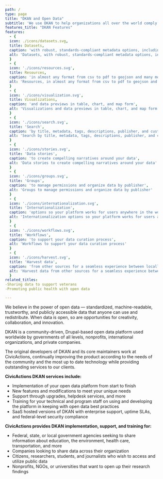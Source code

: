 ```yaml
---
path: /
type: page
title: "DKAN and Open Data"
subtitle: 'We use DKAN to help organizations all over the world comply with open data mandates and use their data to demonstrate accomplishments, educate the public, and empower people to improve their communities.'
features_title: "DKAN Features"
features:
  - {
  icon: ./icons/datasets.svg,
  title: Datasets,
  caption: 'with robust, standards-compliant metadata options, including custom fields', 
  alt: 'Datasets, with robust, standards-compliant metadata options, including custom fields'
  }
  - {
  icon: './icons/resources.svg',
  title: Resources,
  caption: 'in almost any format from csv to pdf to geojson and many more', 
  alt: 'Resources, in almost any format from csv to pdf to geojson and many more'
  }
  - {
  icon: './icons/visualization.svg',
  title: Visualizations,
  caption: 'and data previews in table, chart, and map form', 
  alt: 'Visualizations and data previews in table, chart, and map form'
  }
  - {
  icon: './icons/search.svg',
  title: 'Search',
  caption: 'by title, metadata, tags, descriptions, publisher, and custom options', 
  alt: 'Search by title, metadata, tags, descriptions, publisher, and custom options'
  }
  - {
  icon: './icons/stories.svg',
  title: 'Data stories',
  caption: 'to create compelling narratives around your data', 
  alt: 'Data stories to create compelling narratives around your data'
  }
  - {
  icon: './icons/groups.svg',
  title: 'Groups',
  caption: 'to manage permissions and organize data by publisher',
  alt: 'Groups to manage permissions and organize data by publisher'
  }
  - {
  icon: './icons/internationalization.svg',
  title: 'Internationalization',
  caption: 'options so your platform works for users anywhere in the world',
  alt: 'Internationalization options so your platform works for users anywhere in the world'
  }
  - {
  icon: './icons/workflows.svg',
  title: 'Workflows',
  caption: 'to support your data curation process',
  alt: 'Workflows to support your data curation process'
  }
  - {
  icon: './icons/harvest.svg',
  title: 'Harvest data',
  caption: 'from other sources for a seamless experience between locally and remotely hosted files',
  alt: 'Harvest data from other sources for a seamless experience between locally and remotely hosted files'
  }
related_titles:
-Sharing data to support veterans
-Promoting public health with open data

---
```

We believe in the power of open data — standardized, machine-readable, trustworthy, and publicly accessible data that anyone can use and redistribute. When data is open, so are opportunities for creativity, collaboration, and innovation.

DKAN is a community-driven, Drupal-based open data platform used worldwide by governments of all levels, nonprofits, international organizations, and private companies.

The original developers of DKAN and its core maintainers work at CivicActions, continually improving the product according to the needs of the community and the most up to date technology while providing outstanding services to our clients.

**CivicActions DKAN services include:**

* Implementation of your open data platform from start to finish
* New features and modifications to meet your unique needs
* Support through upgrades, helpdesk services, and more
* Training for your technical and program staff on using and developing the platform in keeping with open data best practices
* SaaS hosted versions of DKAN with enterprise support, uptime SLAs, and federal-level security compliance

**CivicActions provides DKAN implementation, support, and training for:**

* Federal, state, or local government agencies seeking to share information about education, the environment, health care, transportation, and more
* Companies looking to share data across their organization
* Citizens, researchers, students, and journalists who wish to access and utilize public data
* Nonprofits, NGOs, or universities that want to open up their research findings
